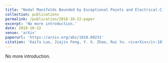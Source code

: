 ```yaml
---
title: "Nodal Manifolds Bounded by Exceptional Points and Electrical-Circuit Realizations"
collection: publications
permalink: /publication/2018-10-22-paper
excerpt: 'No more introduction.'
date: 2018-10-22
venue: 'arXiv'
paperurl: 'https://arxiv.org/abs/1810.09231'
citation: 'Kaifa Luo, Jiajin Feng, Y. X. Zhao, Rui Yu. <i>arXiv</i>:1810.09231 (2018).'
---
```

No more introduction.